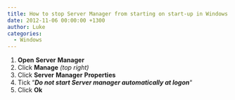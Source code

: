```yaml
---
title: How to stop Server Manager from starting on start-up in Windows Server 2012
date: 2012-11-06 00:00:00 +1300
author: Luke
categories:
  - Windows
---
```

  1. **Open** **Server** **Manager**
  2. Click **Manage** _(top right)_
  3. Click **Server** **Manager** **Properties**
  4. Tick &#8220;**_Do not start Server manager automatically at logon_**&#8220;
  5. Click **Ok**
